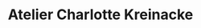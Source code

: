 ---
title: "Atelier Charlotte Kreinacke"
url: /euskirchen/atelier-charlotte-kreinacke/
shop: Kunst
---